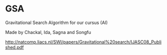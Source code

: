# GSA

Gravitational Search Algorithm for our cursus (AI)

Made by Chackal, Ida, Sagna and Songfu

http://natcomp.liacs.nl/SWI/papers/Gravitational%20search/IJASC08_Published.pdf